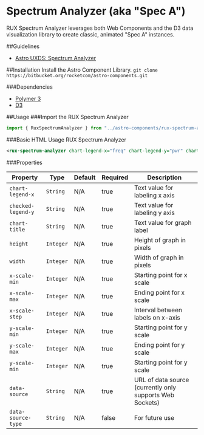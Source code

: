 # Spectrum Analyzer (aka "Spec A")

RUX Spectrum Analyzer leverages both Web Components and the D3 data visualization library to create classic, animated "Spec A" instances.

##Guidelines

* [Astro UXDS: Spectrum Analyzer](http://www.astrouxds.com/library/spectrum-analyzer)

##Installation
Install the Astro Component Library.
`git clone https://bitbucket.org/rocketcom/astro-components.git`

###Dependencies

* [Polymer 3](https://www.polymer-project.com)
* [D3](https://d3js.org/)

##Usage
###Import the RUX Spectrum Analyzer

```javascript
import { RuxSpectrumAnalyzer } from "../astro-components/rux-spectrum-analyzer/rux-spectrum-analyzer.js";
```

###Basic HTML Usage
RUX Spectrum Analyzer

```xml
<rux-spectrum-analyzer chart-legend-x="freq" chart-legend-y="pwr" chart-title="signals" height="384" width="900" x-scale-min="900" x-scale-max="2301" x-scale-step="175" y-scale-min="-30" y-scale-max="0" data-source="wss://satellite-1.astrouxds.com" data-source-type="web-socket"></rux-spectrum-analyzer>
```

###Properties

| Property           | Type      | Default | Required | Description                                              |
| ------------------ | --------- | ------- | -------- | ---------------------------------------------------------|
| `chart-legend-x`   | `String`  | N/A     | true     | Text value for labeling x axis                           |
| `checked-legend-y` | `String`  | N/A     | true     | Text value for labeling y axis                           |
| `chart-title`      | `String`  | N/A     | true     | Text value for graph label                               |
| `height`           | `Integer` | N/A     | true     | Height of graph in pixels                                |
| `width`            | `Integer` | N/A     | true     | Width of graph in pixels                                 |
| `x-scale-min`      | `Integer` | N/A     | true     | Starting point for x scale                               |
| `x-scale-max`      | `Integer` | N/A     | true     | Ending point for x scale                                 |
| `x-scale-step`     | `Integer` | N/A     | true     | Interval between labels on x-axis                        |
| `y-scale-min`      | `Integer` | N/A     | true     | Starting point for y scale                               |
| `y-scale-max`      | `Integer` | N/A     | true     | Ending point for y scale                                 |
| `y-scale-min`      | `Integer` | N/A     | true     | Starting point for y scale                               |
| `data-source`      | `String`  | N/A     | true     | URL of data source (currently only supports Web Sockets) |
| `data-source-type` | `String`  | N/A     | false    | For future use                                           |